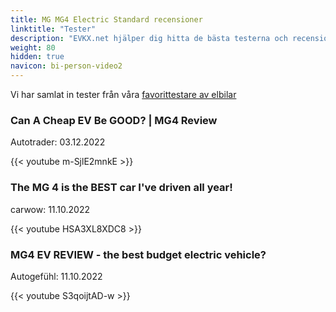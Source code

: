 ```yaml
---
title: MG MG4 Electric Standard recensioner
linktitle: "Tester"
description: "EVKX.net hjälper dig hitta de bästa testerna och recensionerna av denna modell."
weight: 80
hidden: true
navicon: bi-person-video2
---
```

Vi har samlat in tester från våra [favorittestare av elbilar](../../../../../guides/evreviewers/)

<div class="container text-center shadow p-2 pe-4 mb-5 bg-body-tertiary rounded border">
<h3>Can A Cheap EV Be GOOD? | MG4 Review </h3>
<p>Autotrader: 03.12.2022</p>

{{< youtube m-SjlE2mnkE >}}

</div>
<div class="container text-center shadow p-2 pe-4 mb-5 bg-body-tertiary rounded border">
<h3>The MG 4 is the BEST car I've driven all year!</h3>
<p>carwow: 11.10.2022</p>

{{< youtube HSA3XL8XDC8 >}}

</div>
<div class="container text-center shadow p-2 pe-4 mb-5 bg-body-tertiary rounded border">
<h3>MG4 EV REVIEW - the best budget electric vehicle?</h3>
<p>Autogefühl: 11.10.2022</p>

{{< youtube S3qoijtAD-w >}}

</div>
